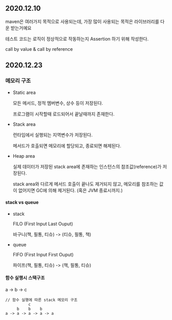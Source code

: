
## 2020.12.10

maven은 여러가지 목적으로 사용되는데,
가장 많이 사용되는 목적은 라이브러리를 다운 받는거예요

테스트 코드는 로직이 정상적으로 작동하는지 Assertion 하기 위해 작성한다.

call by value & call by reference

## 2020.12.23

### 메모리 구조
- Static area 
  
  모든 메서드, 정적 멤버변수, 상수 등이 저장된다.
  
  프로그램이 시작할때 로드되어서 끝날때까지 존재한다.
  
- Stack area

  런타임에서 실행되는 지역변수가 저장된다.

  메서드가 호출되면 메모리에 할당되고, 종료되면 해제된다.

- Heap area

  실제 데이터가 저장된 stack area에 존재하는 인스턴스의 참조값(reference)가 저장된다.

  stack area와 다르게 메서드 호출이 끝나도 제거되지 않고, 메모리를 참조하는 값이 없어지면 GC에 의해 제거된다. (혹은 JVM 종료시까지.)


#### stack vs queue
- stack
  
  FILO (First Input Last Ouput)

  바구니(책, 필통, 티슈) -> (티슈, 필통, 책)

- queue 
  
  FIFO (First Input First Ouput)

  파이프(책, 필통, 티슈) -> (책, 필통, 티슈)

#### 함수 실행시 스택구조
a -> b -> c 
```
// 함수 실행에 따른 stack 메모리 구조 
          c
     b    b    b
a -> a -> a -> a -> a
```
